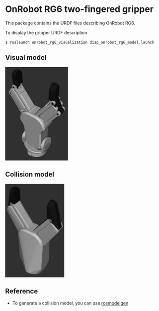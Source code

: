 # OnRobot RG6 two-fingered gripper

This package contains the URDF files describing OnRobot RG6.

To display the gripper URDF description
```
$ roslaunch onrobot_rg6_visualization disp_onrobot_rg6_model.launch 
```

## Visual model
<img src="images/visual.png" height="300">  

## Collision model
<img src="images/collision.png" height="300">  

## Reference
- To generate a collision model, you can use [rosmodelgen](https://github.com/takuya-ki/rosmodelgen)
